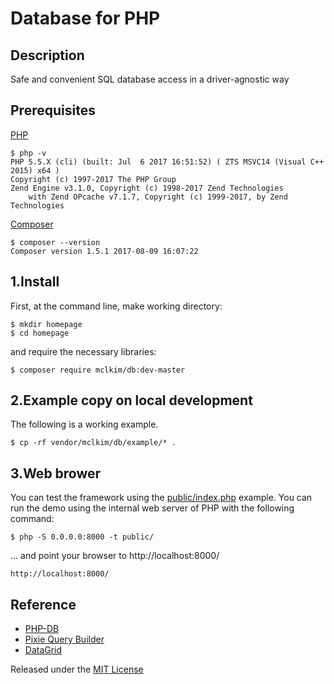 # Database for PHP

## Description
Safe and convenient SQL database access in a driver-agnostic way

## Prerequisites

[PHP](http://php.net/)
```
$ php -v
PHP 5.5.X (cli) (built: Jul  6 2017 16:51:52) ( ZTS MSVC14 (Visual C++ 2015) x64 )
Copyright (c) 1997-2017 The PHP Group
Zend Engine v3.1.0, Copyright (c) 1998-2017 Zend Technologies
    with Zend OPcache v7.1.7, Copyright (c) 1999-2017, by Zend Technologies
```
[Composer](https://getcomposer.org/)
```
$ composer --version
Composer version 1.5.1 2017-08-09 16:07:22
```

## 1.Install
First, at the command line, make working directory:
```
$ mkdir homepage
$ cd homepage
```
and require the necessary libraries:
```
$ composer require mclkim/db:dev-master
```

## 2.Example copy on local development
The following is a working example. 
```
$ cp -rf vendor/mclkim/db/example/* .
```

## 3.Web brower
You can test the framework using the [public/index.php](public/index.php)
example. You can run the demo using the internal web server of PHP with the
following command:
```
$ php -S 0.0.0.0:8000 -t public/
```
... and point your browser to http://localhost:8000/ 
```
http://localhost:8000/
```
## Reference
 * [PHP-DB](https://github.com/delight-im/PHP-DB)
 * [Pixie Query Builder](https://github.com/usmanhalalit/pixie)
 * [DataGrid ](https://github.com/contributte/datagrid)
 
Released under the [MIT License](LICENSE)